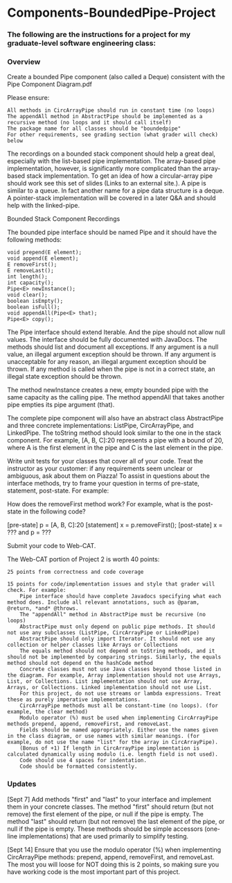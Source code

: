 # Components-BoundedPipe-Project

### The following are the instructions for a project for my graduate-level software engineering class:

### Overview

Create a bounded Pipe component (also called a Deque) consistent with the Pipe Component Diagram.pdf

Please ensure:

    All methods in CircArrayPipe should run in constant time (no loops)
    The appendAll method in AbstractPipe should be implemented as a recursive method (no loops and it should call itself)
    The package name for all classes should be "boundedpipe"
    For other requirements, see grading section (what grader will check) below

The recordings on a bounded stack component should help a great deal, especially with the list-based pipe implementation. The array-based pipe implementation, however, is significantly more complicated than the array-based stack implementation. To get an idea of how a circular-array pipe should work see this set of slides (Links to an external site.). A pipe is similar to a queue. In fact another name for a pipe data structure is a deque. A pointer-stack implementation will be covered in a later Q&A and should help with the linked-pipe.

Bounded Stack Component Recordings

The bounded pipe interface should be named Pipe and it should have the following methods:

    void prepend(E element);
    void append(E element);
    E removeFirst();
    E removeLast();
    int length();
    int capacity();
    Pipe<E> newInstance();
    void clear();
    boolean isEmpty();
    boolean isFull();
    void appendAll(Pipe<E> that);
    Pipe<E> copy();

The Pipe interface should extend Iterable. And the pipe should not allow null values. The interface should be fully documented with JavaDocs. The methods should list and document all exceptions. If any argument is a null value, an illegal argument exception should be thrown. If any argument is unacceptable for any reason, an illegal argument exception should be thrown. If any method is called when the pipe is not in a correct state, an illegal state exception should be thrown.

The method newInstance creates a new, empty bounded pipe with the same capacity as the calling pipe. The method appendAll that takes another pipe empties its pipe argument (that).

The complete pipe component will also have an abstract class AbstractPipe and three concrete implementations: ListPipe, CircArrayPipe, and LinkedPipe. The toString method should look similar to the one in the stack component. For example, [A, B, C]:20 represents a pipe with a bound of 20, where A is the first element in the pipe and C is the last element in the pipe.

Write unit tests for your classes that cover all of your code. Treat the instructor as your customer: if any requirements seem unclear or ambiguous, ask about them on Piazza! To assist in questions about the interface methods, try to frame your question in terms of pre-state, statement, post-state. For example:

How does the removeFirst method work?
For example, what is the post-state in the following code?

[pre-state] p = [A, B, C]:20
[statement] x = p.removeFirst();
[post-state] x = ??? and p = ???

Submit your code to Web-CAT.

The Web-CAT portion of Project 2 is worth 40 points:

    25 points from correctness and code coverage

    15 points for code/implementation issues and style that grader will check. For example:
        Pipe interface should have complete Javadocs specifying what each method does. Include all relevant annotations, such as @param, @return, *and* @throws.
        The "appendAll" method in AbstractPipe must be recursive (no loops)
        AbstractPipe must only depend on public pipe methods. It should not use any subclasses (ListPipe, CircArrayPipe or LinkedPipe)
        AbstractPipe should only import Iterator. It should not use any collection or helper classes like Arrays or Collections
        The equals method should not depend on toString methods, and it should not be implemented by comparing strings. Similarly, the equals method should not depend on the hashCode method
        Concrete classes must not use Java classes beyond those listed in the diagram. For example, Array implementation should not use Arrays, List, or Collections. List implementation should not use Array, Arrays, or Collections. Linked implementation should not use List.
        For this project, do not use streams or lambda expressions. Treat these as purely imperative implementations.
        CircArrayPipe methods must all be constant-time (no loops). (for example, the clear method)
        Modulo operator (%) must be used when implementing CircArrayPipe methods prepend, append, removeFirst, and removeLast.
        Fields should be named appropriately. Either use the names given in the class diagram, or use names with similar meanings. (for example, do not use the name "list" for the array in CircArrayPipe).
        (Bonus of +1) If length in CircArrayPipe implementation is calculated dynamically using modulo (i.e. length field is not used).
        Code should use 4 spaces for indentation.
        Code should be formatted consistently.

### Updates

[Sept 7] Add methods "first" and "last" to your interface and implement them in your concrete classes. The method "first" should return (but not remove) the first element of the pipe, or null if the pipe is empty. The method "last" should return (but not remove) the last element of the pipe, or null if the pipe is empty. These methods should be simple accessors (one-line implementations) that are used primarily to simplify testing.

[Sept 14] Ensure that you use the modulo operator (%) when implementing CircArrayPipe methods: prepend, append, removeFirst, and removeLast. The most you will loose for NOT doing this is 2 points, so making sure you have working code is the most important part of this project.
